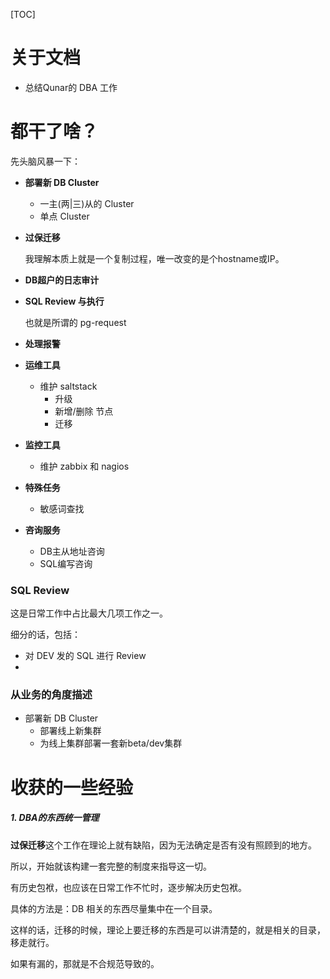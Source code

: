 [TOC]



# 关于文档

* 总结Qunar的 DBA 工作



# 都干了啥？

先头脑风暴一下：

* **部署新 DB Cluster**

  * 一主(两|三)从的 Cluster
  * 单点 Cluster

* **过保迁移**

  我理解本质上就是一个复制过程，唯一改变的是个hostname或IP。

* **DB超户的日志审计**

* **SQL Review 与执行**

  也就是所谓的 pg-request

* **处理报警**

* **运维工具**

  * 维护 saltstack
    * 升级
    * 新增/删除 节点
    * 迁移

* **监控工具**

  * 维护 zabbix 和 nagios

* **特殊任务**

  * 敏感词查找

* **咨询服务**

  * DB主从地址咨询
  * SQL编写咨询









### SQL Review

这是日常工作中占比最大几项工作之一。

细分的话，包括：

* 对 DEV 发的 SQL 进行 Review
* 



### 从业务的角度描述

* 部署新 DB Cluster
  * 部署线上新集群
  * 为线上集群部署一套新beta/dev集群



# 收获的一些经验

##### 1. DBA的东西统一管理

**过保迁移**这个工作在理论上就有缺陷，因为无法确定是否有没有照顾到的地方。

所以，开始就该构建一套完整的制度来指导这一切。

有历史包袱，也应该在日常工作不忙时，逐步解决历史包袱。

具体的方法是：DB 相关的东西尽量集中在一个目录。

这样的话，迁移的时候，理论上要迁移的东西是可以讲清楚的，就是相关的目录，移走就行。

如果有漏的，那就是不合规范导致的。





